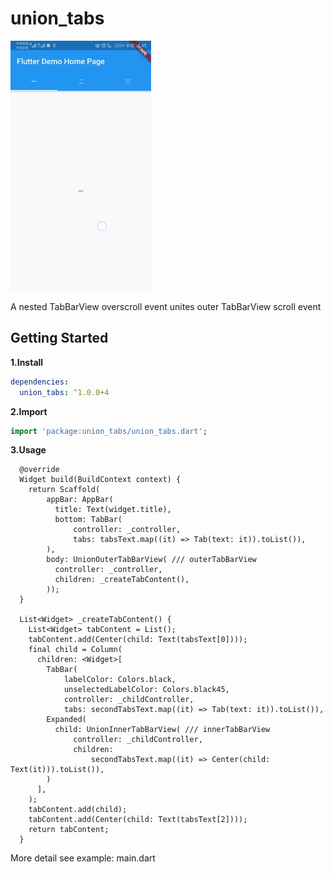 # union_tabs

<img src="screenshot/screenshot.gif"  height="400" alt="Screenshot"/> 

A nested TabBarView overscroll event unites outer TabBarView scroll event

## Getting Started

**1.Install**
```yaml
dependencies:
  union_tabs: ^1.0.0+4
```

**2.Import**

```dart
import 'package:union_tabs/union_tabs.dart';
```

**3.Usage**
```
  @override
  Widget build(BuildContext context) {
    return Scaffold(
        appBar: AppBar(
          title: Text(widget.title),
          bottom: TabBar(
              controller: _controller,
              tabs: tabsText.map((it) => Tab(text: it)).toList()),
        ),
        body: UnionOuterTabBarView( /// outerTabBarView
          controller: _controller,
          children: _createTabContent(),
        ));
  }

  List<Widget> _createTabContent() {
    List<Widget> tabContent = List();
    tabContent.add(Center(child: Text(tabsText[0])));
    final child = Column(
      children: <Widget>[
        TabBar(
            labelColor: Colors.black,
            unselectedLabelColor: Colors.black45,
            controller: _childController,
            tabs: secondTabsText.map((it) => Tab(text: it)).toList()),
        Expanded(
          child: UnionInnerTabBarView( /// innerTabBarView
              controller: _childController,
              children:
                  secondTabsText.map((it) => Center(child: Text(it))).toList()),
        )
      ],
    );
    tabContent.add(child);
    tabContent.add(Center(child: Text(tabsText[2])));
    return tabContent;
  }
```

More detail see example: main.dart
